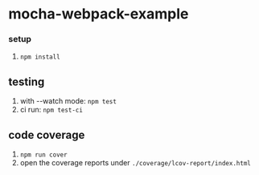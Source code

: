 # mocha-webpack-example

### setup

1. `npm install`


## testing

1. with --watch mode: `npm test`
1. ci run: `npm test-ci`

## code coverage
1. `npm run cover`
2. open the coverage reports under `./coverage/lcov-report/index.html`



[mocha-webpack]: https://github.com/zinserjan/mocha-webpack
